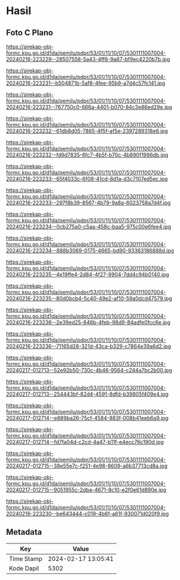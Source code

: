 # Hasil

## Foto C Plano

https://sirekap-obj-formc.kpu.go.id/d1da/pemilu/pdpr/53/01/11/10/07/5301111007004-20240216-223229--28507558-5a43-4ff6-9a87-bf9ec4220b7b.jpg

https://sirekap-obj-formc.kpu.go.id/d1da/pemilu/pdpr/53/01/11/10/07/5301111007004-20240216-223231--b504871b-5af8-4fee-95b9-a7d4c57fc141.jpg

https://sirekap-obj-formc.kpu.go.id/d1da/pemilu/pdpr/53/01/11/10/07/5301111007004-20240216-223231--767750c0-666a-4401-b070-84c3e86ed29e.jpg

https://sirekap-obj-formc.kpu.go.id/d1da/pemilu/pdpr/53/01/11/10/07/5301111007004-20240216-223232--61db8d05-7865-4f5f-af5e-2397289318e6.jpg

https://sirekap-obj-formc.kpu.go.id/d1da/pemilu/pdpr/53/01/11/10/07/5301111007004-20240216-223232--fd9d7835-6fc7-4b5f-b70c-4b890f1996db.jpg

https://sirekap-obj-formc.kpu.go.id/d1da/pemilu/pdpr/53/01/11/10/07/5301111007004-20240216-223233--65f4033c-6f08-41cd-8d1a-d3c7107ed5ec.jpg

https://sirekap-obj-formc.kpu.go.id/d1da/pemilu/pdpr/53/01/11/10/07/5301111007004-20240216-223233--297f8b39-8567-4b79-9a8a-6023758a7d4f.jpg

https://sirekap-obj-formc.kpu.go.id/d1da/pemilu/pdpr/53/01/11/10/07/5301111007004-20240216-223234--0cb275a0-c5aa-458c-baa5-975c00e6fee4.jpg

https://sirekap-obj-formc.kpu.go.id/d1da/pemilu/pdpr/53/01/11/10/07/5301111007004-20240216-223234--888b3069-0175-4665-bd90-93363186888d.jpg

https://sirekap-obj-formc.kpu.go.id/d1da/pemilu/pdpr/53/01/11/10/07/5301111007004-20240216-223235--4e19ffe4-2d84-4f27-9904-7dd4c94b0140.jpg

https://sirekap-obj-formc.kpu.go.id/d1da/pemilu/pdpr/53/01/11/10/07/5301111007004-20240216-223235--80d0bcb4-5c40-49e2-af10-59a0dcd47579.jpg

https://sirekap-obj-formc.kpu.go.id/d1da/pemilu/pdpr/53/01/11/10/07/5301111007004-20240216-223236--2e39ed25-846b-4feb-98d9-84adfe0fcc6e.jpg

https://sirekap-obj-formc.kpu.go.id/d1da/pemilu/pdpr/53/01/11/10/07/5301111007004-20240216-223236--71165d28-321d-43ca-b329-c7864e39a6d2.jpg

https://sirekap-obj-formc.kpu.go.id/d1da/pemilu/pdpr/53/01/11/10/07/5301111007004-20240217-012713--52e92b50-730c-4b46-9564-c244a7bc2b00.jpg

https://sirekap-obj-formc.kpu.go.id/d1da/pemilu/pdpr/53/01/11/10/07/5301111007004-20240217-012713--254443bf-82d4-4591-8dfd-b39805f409e4.jpg

https://sirekap-obj-formc.kpu.go.id/d1da/pemilu/pdpr/53/01/11/10/07/5301111007004-20240217-012714--e889ba26-75cf-4584-883f-008b41eeb6a9.jpg

https://sirekap-obj-formc.kpu.go.id/d1da/pemilu/pdpr/53/01/11/10/07/5301111007004-20240217-012714--fd7fa04d-c2cd-4a47-b11f-e4ecc76c190d.jpg

https://sirekap-obj-formc.kpu.go.id/d1da/pemilu/pdpr/53/01/11/10/07/5301111007004-20240217-012715--38e55e7c-f251-4e98-8609-a6b37713cd8a.jpg

https://sirekap-obj-formc.kpu.go.id/d1da/pemilu/pdpr/53/01/11/10/07/5301111007004-20240217-012715--9051955c-2dba-4671-8c10-e2f0e61d890e.jpg

https://sirekap-obj-formc.kpu.go.id/d1da/pemilu/pdpr/53/01/11/10/07/5301111007004-20240216-223230--be643444-c019-4b6f-a61f-930071d020f9.jpg


## Metadata

| Key        | Value               |
| ---------- | ------------------- |
| Time Stamp | 2024-02-17 13:05:41 |
| Kode Dapil | 5302                |



